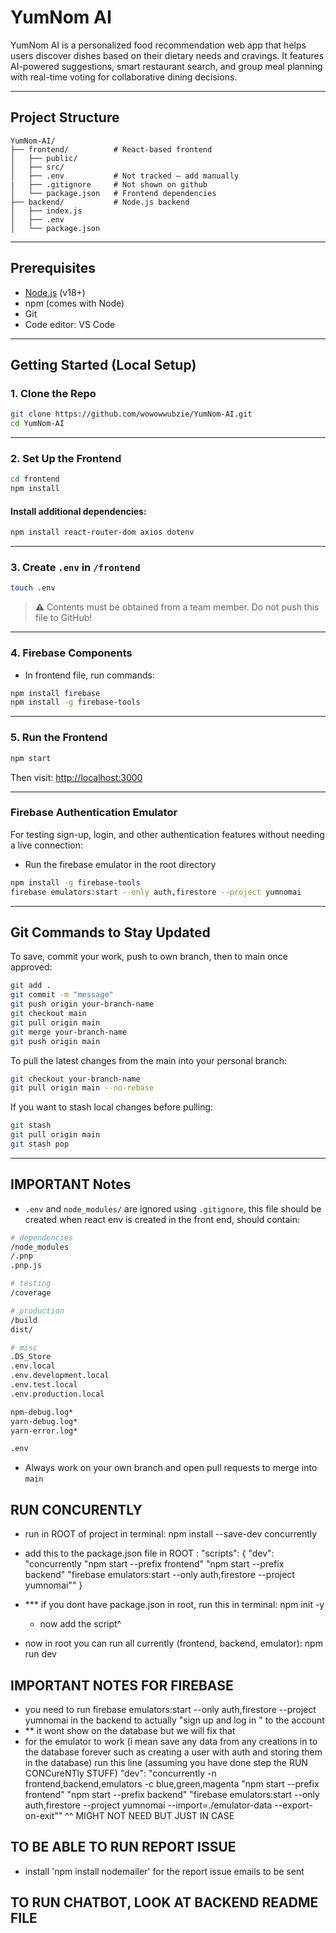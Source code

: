 # YumNom AI

YumNom AI is a personalized food recommendation web app that helps users discover dishes based on their dietary needs and cravings. It features AI-powered suggestions, smart restaurant search, and group meal planning with real-time voting for collaborative dining decisions.

---

## Project Structure

```
YumNom-AI/
├── frontend/          # React-based frontend
│   ├── public/
│   ├── src/
│   ├── .env           # Not tracked — add manually
|   ├── .gitignore     # Not shown on github 
│   └── package.json   # Frontend dependencies
├── backend/           # Node.js backend 
│   ├── index.js
│   ├── .env
│   └── package.json
```

---

## Prerequisites

- [Node.js](https://nodejs.org/) (v18+)
- npm (comes with Node)
- Git
- Code editor: VS Code

---

## Getting Started (Local Setup)

### 1. Clone the Repo

```bash
git clone https://github.com/wowowwubzie/YumNom-AI.git
cd YumNom-AI
```

---

### 2. Set Up the Frontend

```bash
cd frontend
npm install
```

#### Install additional dependencies:

```bash
npm install react-router-dom axios dotenv
```

---

### 3. Create `.env` in `/frontend`

```bash
touch .env
```

> ⚠ Contents must be obtained from a team member. Do not push this file to GitHub!


---

### 4. Firebase Components
- In frontend file, run commands:

```bash
npm install firebase
npm install -g firebase-tools
```

---

### 5. Run the Frontend

```bash
npm start
```

Then visit: [http://localhost:3000](http://localhost:3000)


---

### Firebase Authentication Emulator

For testing sign-up, login, and other authentication features without needing a live connection:

- Run the firebase emulator in the root directory

```bash
npm install -g firebase-tools
firebase emulators:start --only auth,firestore --project yumnomai
```

---

## Git Commands to Stay Updated

To save, commit your work, push to own branch, then to main once approved:
```bash
git add .
git commit -m "message"
git push origin your-branch-name
git checkout main
git pull origin main
git merge your-branch-name
git push origin main
```

To pull the latest changes from the main into your personal branch:

```bash
git checkout your-branch-name
git pull origin main --no-rebase
```

If you want to stash local changes before pulling:

```bash
git stash
git pull origin main
git stash pop
```

---


## IMPORTANT Notes

- `.env` and `node_modules/` are ignored using `.gitignore`, this file should be created when react env is created in the front end, should contain:
```bash
# dependencies
/node_modules
/.pnp
.pnp.js

# testing
/coverage

# production
/build
dist/

# misc
.DS_Store
.env.local
.env.development.local
.env.test.local
.env.production.local

npm-debug.log*
yarn-debug.log*
yarn-error.log*

.env
```
- Always work on your own branch and open pull requests to merge into `main`

## RUN CONCURENTLY
- run in ROOT of project in terminal: npm install --save-dev concurrently
- add this to the package.json file in ROOT : "scripts": {
  "dev": "concurrently \"npm start --prefix frontend\" \"npm start --prefix backend\" \"firebase emulators:start --only auth,firestore --project yumnomai\""
}
- *** if you dont have package.json in root, run this in terminal: npm init -y
    - now add the script^

- now in root you can run all currently (frontend, backend, emulator): npm run dev


## IMPORTANT NOTES FOR FIREBASE
- you need to run firebase emulators:start --only auth,firestore --project yumnomai in the backend to actually "sign up and log in " to the account
- ** it wont show on the database but we will fix that
- for the emulator to work (i mean save any data from any creations in to the database forever such as creating a user with auth and storing them in the database) run this line (assuming you have done step
the RUN CONCureNTly STUFF) "dev": "concurrently -n frontend,backend,emulators -c blue,green,magenta \"npm start --prefix frontend\" \"npm start --prefix backend\" \"firebase emulators:start --only auth,firestore --project yumnomai --import=./emulator-data --export-on-exit\""
^^ MIGHT NOT NEED BUT JUST IN CASE


## TO BE ABLE TO RUN REPORT ISSUE
- install 'npm install nodemailer' for the report issue emails to be sent

## TO RUN CHATBOT, LOOK AT BACKEND README FILE
